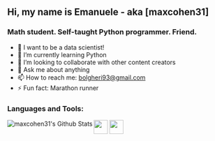 ## Hi, my name is Emanuele - aka [maxcohen31]

### Math student. Self-taught Python programmer. Friend. 

- 🔭 I want to be a data scientist!
- 🌱 I’m currently learning Python
- 👯 I’m looking to collaborate with other content creators
- 💬 Ask me about anything
- 📫 How to reach me: bolgheri93@gmail.com
- ⚡ Fun fact: Marathon runner

### Languages and Tools:
<img height="32" width="32" src="https://cdn.jsdelivr.net/npm/simple-icons@v4/icons/python.svg" />
<img height="32" width="32" src="https://cdn.jsdelivr.net/npm/simple-icons@v4/icons/github.svg" />



<img align='left' alt="maxcohen31's Github Stats" src='https://github-readme-stats.vercel.app/api?username=maxcohen31&show_icons=true&theme=synthwave' />
